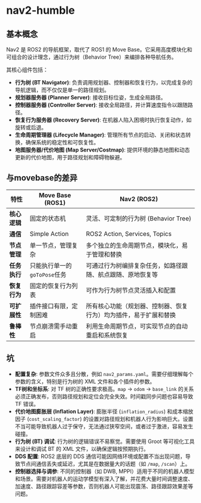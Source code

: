 # nav2-humble

## 基本概念

Nav2 是 ROS2 的导航框架，取代了 ROS1 的 Move Base。它采用高度模块化和可组合的设计理念，通过行为树（Behavior Tree）来编排各种导航任务。

其核心组件包括：
* **行为树 (BT Navigator)**: 负责调用规划器、控制器和恢复行为，以完成复杂的导航逻辑，而不仅仅是单一的路径规划。
* **规划器服务器 (Planner Server)**: 接收目标位姿，生成全局路径。
* **控制器服务器 (Controller Server)**: 接收全局路径，并计算速度指令以跟随路径。
* **恢复行为服务器 (Recovery Server)**: 在机器人陷入困境时执行恢复动作，如旋转或后退。
* **生命周期管理器 (Lifecycle Manager)**: 管理所有节点的启动、关闭和状态转换，确保系统的稳定性和可恢复性。
* **地图服务器/代价地图 (Map Server/Costmap)**: 提供环境的静态地图和动态更新的代价地图，用于路径规划和障碍物躲避。

## 与movebase的差异

| 特性 | Move Base (ROS1) | Nav2 (ROS2) |
| --- | --- | --- |
| **核心逻辑** | 固定的状态机 | 灵活、可定制的行为树 (Behavior Tree) |
| **通信** | Simple Action | ROS2 Action, Services, Topics |
| **节点管理** | 单一节点，管理复杂 | 多个独立的生命周期节点，模块化，易于管理和替换 |
| **任务执行** | 只能执行单一的`goToPose`任务 | 可通过行为树编排复杂任务，如路径跟随、航点跟随、原地恢复等 |
| **恢复行为** | 固定的恢复行为列表 | 可作为行为树节点灵活插入和配置 |
| **可扩展性** | 插件接口有限，定制困难 | 所有核心功能（规划器、控制器、恢复行为）均为插件，易于扩展和替换 |
| **鲁棒性** | 节点崩溃需手动重启 | 利用生命周期节点，可实现节点的自动重启和系统恢复 |

## 坑

* **配置复杂**: 参数文件众多且分散，例如 `nav2_params.yaml`。需要仔细理解每个参数的含义，特别是行为树的 XML 文件和各个插件的参数。
* **TF树和坐标系**: 对 TF 树的正确性要求极高。`map` -> `odom` -> `base_link` 的关系必须正确发布，否则路径规划和定位会完全失效。时间戳同步问题也容易导致 TF 错误。
* **代价地图膨胀层 (Inflation Layer)**: 膨胀半径 (`inflation_radius`) 和成本缩放因子 (`cost_scaling_factor`) 的设置对路径规划和机器人行为影响巨大。设置不当可能导致机器人过于保守，无法通过狭窄空间，或者过于激进，容易发生碰撞。
* **行为树 (BT) 调试**: 行为树的逻辑错误不易察觉。需要使用 Groot 等可视化工具来设计和调试 BT 的 XML 文件，以确保逻辑按预期执行。
* **DDS 配置**: ROS2 底层的 DDS 通信可能因网络环境或配置不当出现问题，导致节点间通信丢失或延迟，尤其是在数据量大的话题（如 `/map`, `/scan`）上。
* **控制器选择与调参**: 不同的控制器（如 DWB, MPPI）适用于不同的机器人模型和场景。需要对机器人的运动学模型有深入了解，并花费大量时间调整速度、加速度、路径跟踪容差等参数，否则机器人可能出现震荡、路径跟踪效果差等问题。